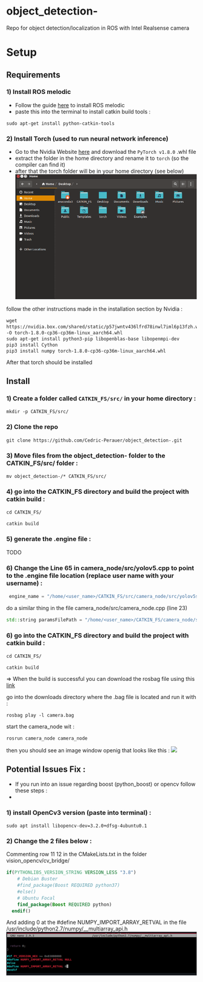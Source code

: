 # object_detection-
Repo for object detection/localization in ROS with Intel Realsense camera



# Setup 

## Requirements 

### 1) Install ROS melodic 
- Follow the guide [here](http://wiki.ros.org/melodic/Installation/Ubuntu) to install ROS melodic 
- paste this into the terminal to install catkin build tools : 

```console 
sudo apt-get install python-catkin-tools
```

### 2) Install Torch (used to run neural network inference) 

- Go to the Nvidia Website [here](https://forums.developer.nvidia.com/t/pytorch-for-jetson-version-1-8-0-now-available/72048) and 
download the ```PyTorch v1.8.0``` .whl file 
- extract the folder in the home directory and rename it to ```torch``` (so the compiler can find it) 
- after that the torch folder will be in your home directory (see below) 
![](screen.png)

follow the other instructions made in the installation section by Nvidia : 
```
wget https://nvidia.box.com/shared/static/p57jwntv436lfrd78inwl7iml6p13fzh.whl -O torch-1.8.0-cp36-cp36m-linux_aarch64.whl
sudo apt-get install python3-pip libopenblas-base libopenmpi-dev 
pip3 install Cython
pip3 install numpy torch-1.8.0-cp36-cp36m-linux_aarch64.whl
```

After that torch should be installed 

## Install 

### 1) Create a folder called ```CATKIN_FS/src/``` in your home directory : 
```console 
mkdir -p CATKIN_FS/src/
```

### 2) Clone the repo 
```console 
git clone https://github.com/Cedric-Perauer/object_detection-.git
```

### 3) Move files from the object_detection- folder to the CATKIN_FS/src/ folder : 
```console 
mv object_detection-/* CATKIN_FS/src/
```

### 4) go into the CATKIN_FS directory and build the project with catkin build : 
```console
cd CATKIN_FS/ 
```
```console
catkin build 
```

### 5) generate the .engine file : 

TODO 


### 6) Change the Line 65 in camera_node/src/yolov5.cpp to point to the .engine file location (replace user name with your username) : 
```c++
 engine_name = "/home/<user_name>/CATKIN_FS/src/camera_node/src/yolov5s.engine";
```

do a similar thing in the file camera_node/src/camera_node.cpp (line 23)

```c++
std::string paramsFilePath = "/home/<user_name>/CATKIN_FS/camera_node/src/params.txt";
```


### 6) go into the CATKIN_FS directory and build the project with catkin build : 
```console
cd CATKIN_FS/ 
```
```console
catkin build 
```

=> When the build is successful you can download the rosbag file using this [link]()

go into the downloads directory where the .bag file is located and run it with :
```console 
rosbag play -l camera.bag 
```

start the camera_node wit : 
```console 
rosrun camera_node camera_node 
```

then you should see an image window openig that looks like this  : 
![](img.png)






## Potential Issues Fix : 
- If you run into an issue regarding boost (python_boost) or opencv follow these steps : 
- 
### 1) install OpenCv3 version (paste into terminal) :
```console 
sudo apt install libopencv-dev=3.2.0+dfsg-4ubuntu0.1
```

### 2) Change the 2 files below : 

Commenting row 11 12 in the CMakeLists.txt in the folder vision_opencv/cv_bridge/

```cmake
if(PYTHONLIBS_VERSION_STRING VERSION_LESS "3.8")
    # Debian Buster
    #find_package(Boost REQUIRED python37)
    #else()
    # Ubuntu Focal
    find_package(Boost REQUIRED python)
  endif()
```

And adding 0 at the #define NUMPY_IMPORT_ARRAY_RETVAL in the file /usr/include/python2.7/numpy/__multiarray_api.h
![](screen2.png)



